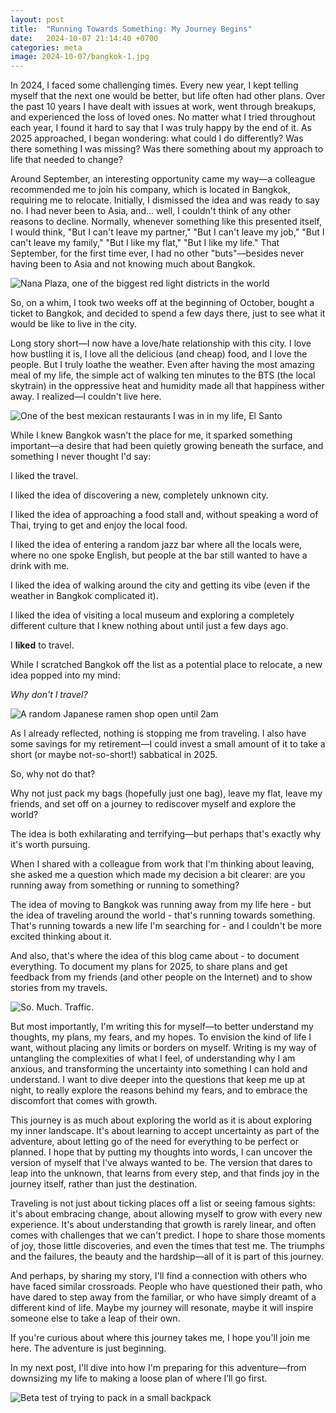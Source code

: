 ```yaml
---
layout: post
title:  "Running Towards Something: My Journey Begins"
date:   2024-10-07 21:14:40 +0700
categories: meta
image: 2024-10-07/bangkok-1.jpg
---
```


In 2024, I faced some challenging times. Every new year, I kept telling myself that the next one would be better, but life often had other plans. Over the past 10 years I have dealt with issues at work, went through breakups, and experienced the loss of loved ones. No matter what I tried throughout each year, I found it hard to say that I was truly happy by the end of it. As 2025 approached, I began wondering: what could I do differently? Was there something I was missing? Was there something about my approach to life that needed to change?

Around September, an interesting opportunity came my way—a colleague recommended me to join his company, which is located in Bangkok, requiring me to relocate. Initially, I dismissed the idea and was ready to say no. I had never been to Asia, and... well, I couldn't think of any other reasons to decline. Normally, whenever something like this presented itself, I would think, "But I can't leave my partner," "But I can't leave my job," "But I can't leave my family," "But I like my flat," "But I like my life." That September, for the first time ever, I had no other "buts"—besides never having been to Asia and not knowing much about Bangkok.

![Nana Plaza, one of the biggest red light districts in the world](assets/img/2024-10-07/bangkok-3.jpg "Nana Plaza, one of the biggest red light districts in the world")

So, on a whim, I took two weeks off at the beginning of October, bought a ticket to Bangkok, and decided to spend a few days there, just to see what it would be like to live in the city.

Long story short—I now have a love/hate relationship with this city. I love how bustling it is, I love all the delicious (and cheap) food, and I love the people. But I truly loathe the weather. Even after having the most amazing meal of my life, the simple act of walking ten minutes to the BTS (the local skytrain)  in the oppressive heat and humidity made all that happiness wither away. I realized—I couldn't live here.

![One of the best mexican restaurants I was in in my life, El Santo](assets/img/2024-10-07/bangkok-2.jpg "One of the best mexican restaurants I was in in my life, El Santo")

While I knew Bangkok wasn't the place for me, it sparked something important—a desire that had been quietly growing beneath the surface, and something I never thought I'd say:

I liked the travel.

I liked the idea of discovering a new, completely unknown city.

I liked the idea of approaching a food stall and, without speaking a word of Thai, trying to get and enjoy the local food.

I liked the idea of entering a random jazz bar where all the locals were, where no one spoke English, but people at the bar still wanted to have a drink with me.

I liked the idea of walking around the city and getting its vibe (even if the weather in Bangkok complicated it).

I liked the idea of visiting a local museum and exploring a completely different culture that I knew nothing about until just a few days ago.

I **liked** to travel.

While I scratched Bangkok off the list as a potential place to relocate, a new idea popped into my mind:

*Why don't I travel?*

![A random Japanese ramen shop open until 2am](assets/img/2024-10-07/bangkok-4.jpg "A random Japanese ramen shop open until 2am")

As I already reflected, nothing is stopping me from traveling. I also have some savings for my retirement—I could invest a small amount of it to take a short (or maybe not-so-short!) sabbatical in 2025.

So, why not do that?

Why not just pack my bags (hopefully just one bag), leave my flat, leave my friends, and set off on a journey to rediscover myself and explore the world?

The idea is both exhilarating and terrifying—but perhaps that's exactly why it's worth pursuing.

When I shared with a colleague from work that I'm thinking about leaving, she asked me a question which made my decision a bit clearer: are you running away from something or running to something?

The idea of moving to Bangkok was running away from my life here - but the idea of traveling around the world - that's running towards something. That's running towards a new life I'm searching for - and I couldn't be more excited thinking about it.

And also, that's where the idea of this blog came about - to document everything. To document my plans for 2025, to share plans and get feedback from my friends (and other people on the Internet) and to show stories from my travels.

![So. Much. Traffic.](assets/img/2024-10-07/bangkok-5.jpg "So. Much. Traffic.")

But most importantly, I'm writing this for myself—to better understand my thoughts, my plans, my fears, and my hopes. To envision the kind of life I want, without placing any limits or borders on myself. Writing is my way of untangling the complexities of what I feel, of understanding why I am anxious, and transforming the uncertainty into something I can hold and understand. I want to dive deeper into the questions that keep me up at night, to really explore the reasons behind my fears, and to embrace the discomfort that comes with growth.

This journey is as much about exploring the world as it is about exploring my inner landscape. It's about learning to accept uncertainty as part of the adventure, about letting go of the need for everything to be perfect or planned. I hope that by putting my thoughts into words, I can uncover the version of myself that I've always wanted to be. The version that dares to leap into the unknown, that learns from every step, and that finds joy in the journey itself, rather than just the destination.

Traveling is not just about ticking places off a list or seeing famous sights: it's about embracing change, about allowing myself to grow with every new experience. It's about understanding that growth is rarely linear, and often comes with challenges that we can't predict. I hope to share those moments of joy, those little discoveries, and even the times that test me. The triumphs and the failures, the beauty and the hardship—all of it is part of this journey.

And perhaps, by sharing my story, I'll find a connection with others who have faced similar crossroads. People who have questioned their path, who have dared to step away from the familiar, or who have simply dreamt of a different kind of life. Maybe my journey will resonate, maybe it will inspire someone else to take a leap of their own.

If you're curious about where this journey takes me, I hope you'll join me here. The adventure is just beginning.

In my next post, I'll dive into how I'm preparing for this adventure—from downsizing my life to making a loose plan of where I’ll go first.

![Beta test of trying to pack in a small backpack](assets/img/2024-10-07/bangkok-6.jpg "Beta test of trying to pack in a small backpack")
